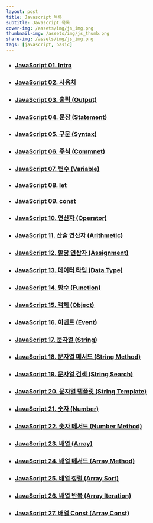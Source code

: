```yaml
---
layout: post
title: Javascript 목록
subtitle: Javascript 목록
cover-img: /assets/img/js_img.png
thumbnail-img: /assets/img/js_thumb.png
share-img: /assets/img/js_img.png
tags: [javascript, basic]
---
```


+ ### [JavaScript 01. Intro][js-intro]
+ ### [JavaScript 02. 사용처][js-how]
+ ### [JavaScript 03. 출력 (Output)][js-output]
+ ### [JavaScript 04. 문장 (Statement)][js-statement]
+ ### [JavaScript 05. 구문 (Syntax)][js-syntax]
+ ### [JavaScript 06. 주석 (Commnet)][js-comment]
+ ### [JavaScript 07. 변수 (Variable)][js-variable]
+ ### [JavaScript 08. let][js-let]
+ ### [JavaScript 09. const][js-const]
+ ### [JavaScript 10. 연산자 (Operator)][js-operator]
+ ### [JavaScript 11. 산술 연산자 (Arithmetic)][js-arthmetic]
+ ### [JavaScript 12. 할당 연산자 (Assignment)][js-assignment]
+ ### [JavaScript 13. 데이터 타입 (Data Type)][js-data-type]
+ ### [JavaScript 14. 함수 (Function)][js-function]
+ ### [JavaScript 15. 객체 (Object)][js-object]
+ ### [JavaScript 16. 이벤트 (Event)][js-event]
+ ### [JavaScript 17. 문자열 (String)][js-string]
+ ### [JavaScript 18. 문자열 메서드 (String Method)][js-string-method]
+ ### [JavaScript 19. 문자열 검색 (String Search)][js-string-search]
+ ### [JavaScript 20. 문자열 템플릿 (String Template)][js-string-template]
+ ### [JavaScript 21. 숫자 (Number)][js-number]
+ ### [JavaScript 22. 숫자 메서드 (Number Method)][js-number-method]
+ ### [JavaScript 23. 배열 (Array)][js-array]
+ ### [JavaScript 24. 배열 메서드 (Array Method)][js-array-method]
+ ### [JavaScript 25. 배열 정렬 (Array Sort)][js-array-sort]
+ ### [JavaScript 26. 배열 반복 (Array Iteration)][js-array-iteration]
+ ### [JavaScript 27. 배열 Const (Array Const)][js-array-const]


[js-intro]: https://devjiraynor.github.io/2022-03-31-js-intro/ "js intro"
[js-how]: https://devjiraynor.github.io/2022-03-31-js-how/ "js 사용처"
[js-output]: https://devjiraynor.github.io/2022-03-31-js-output/ "js 출력"
[js-statement]: https://devjiraynor.github.io/2022-03-31-js-statement/ "js 문장"
[js-syntax]: https://devjiraynor.github.io/2022-03-31-js-syntax/ "js 구문"
[js-comment]: https://devjiraynor.github.io/2022-03-31-js-comment/ "js 주석"
[js-variable]: https://devjiraynor.github.io/2022-03-31-js-variable/ "js 변수"
[js-let]: https://devjiraynor.github.io/2022-03-31-js-let/ "js let"
[js-const]: https://devjiraynor.github.io/2022-03-31-js-const/ "js const"
[js-operator]: https://devjiraynor.github.io/2022-04-02-js-operator/ "js 연산자"
[js-arthmetic]: https://devjiraynor.github.io/2022-04-02-js-arthmetic/ "js 산술 연산자"
[js-assignment]: https://devjiraynor.github.io/2022-04-02-js-assignment/ "js 할당 연산자"
[js-data-type]: https://devjiraynor.github.io/2022-04-02-js-data-type/ "js 데이터 타입"
[js-function]: https://devjiraynor.github.io/2022-04-03-js-function/ "js 함수"
[js-object]: https://devjiraynor.github.io/2022-04-03-js-object/ "js 객체"
[js-event]: https://devjiraynor.github.io/2022-04-03-js-event/ "js 이벤트"
[js-string]: https://devjiraynor.github.io/2022-04-04-js-string/ "js 문자열"
[js-string-method]: https://devjiraynor.github.io/2022-04-04-js-string-method/ "js 문자열 메서드"
[js-string-search]: https://devjiraynor.github.io/2022-04-04-js-string-search/ "js 문자열 검색"
[js-string-template]: https://devjiraynor.github.io/2022-04-04-js-string-template/ "js 문자열 템플릿"
[js-number]: https://devjiraynor.github.io/2022-04-05-js-number/ "js 숫자"
[js-number-method]: https://devjiraynor.github.io/2022-04-05-js-number-method/ "js 숫자 메서드"
[js-array]: https://devjiraynor.github.io/2022-04-05-js-array/ "js 배열"
[js-array-method]: https://devjiraynor.github.io/2022-04-05-js-array-method/ "js 배열 메서드"
[js-array-sort]: https://devjiraynor.github.io/2022-04-05-js-array-sort/ "js 배열 정렬"
[js-array-iteration]: https://devjiraynor.github.io/2022-04-05-js-array-iteration/ "js 배열 반복"
[js-array-const]: https://devjiraynor.github.io/2022-04-05-js-array-const/ "js 배열 const"
